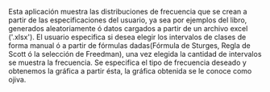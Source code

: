 Esta aplicación muestra las distribuciones de frecuencia que se crean a partir de las especificaciones del usuario, ya sea por ejemplos del libro, generados aleatoriamente ó datos cargados a partir de un archivo excel ('.xlsx'). El usuario especifica si desea elegir los intervalos de clases de forma manual ó a partir de fórmulas dadas(Fórmula de Sturges, Regla de Scott ó la selección de Freedman), una vez elegida la cantidad de intervalos se muestra la frecuencia. Se especifica  el tipo de frecuencia deseado y obtenemos la gráfica a partir ésta, la gráfica obtenida se le conoce como ojiva.
